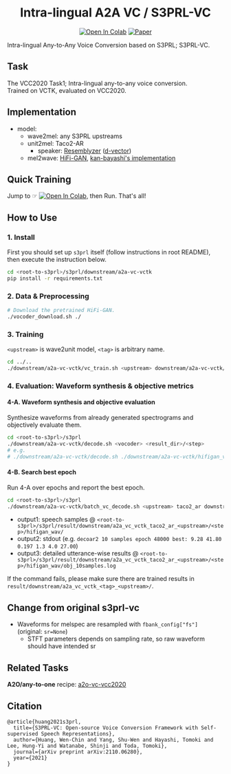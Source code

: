 <div align="center">

# Intra-lingual A2A VC / S3PRL-VC <!-- omit in toc -->
[![Open In Colab](https://colab.research.google.com/assets/colab-badge.svg)][notebook]
[![Paper](http://img.shields.io/badge/paper-arxiv.2110.06280-B31B1B.svg)][paper]

</div>

Intra-lingual Any-to-Any Voice Conversion based on S3PRL; S3PRL-VC.  

## Task
The VCC2020 Task1; Intra-lingual any-to-any voice conversion.  
Trained on VCTK, evaluated on VCC2020.  

## Implementation

- model:
  - wave2mel: any S3PRL upstreams
  - unit2mel: Taco2-AR
    - speaker: [Resemblyzer]&#8203; ([d-vector])
  - mel2wave: [HiFi-GAN], [kan-bayashi's implementation][HiFi-GAN_impl]

[d-vector]: https://static.googleusercontent.com/media/research.google.com/zh-TW//pubs/archive/41939.pdf
[Resemblyzer]: https://github.com/resemble-ai/Resemblyzer
[HiFi-GAN]: https://arxiv.org/abs/2010.05646
[HiFi-GAN_impl]: https://github.com/kan-bayashi/ParallelWaveGAN

## Quick Training
Jump to ☞ [![Open In Colab](https://colab.research.google.com/assets/colab-badge.svg)][notebook], then Run. That's all!  

## How to Use

### 1. Install
First you should set up `s3prl` itself (follow instructions in root README), then execute the instruction below.  

```bash
cd <root-to-s3prl>/s3prl/downstream/a2a-vc-vctk
pip install -r requirements.txt
```

### 2. Data & Preprocessing
```bash
# Download the pretrained HiFi-GAN.
./vocoder_download.sh ./
```

### 3. Training
`<upstream>` is wave2unit model, `<tag>` is arbitrary name.  

```bash
cd ../..
./downstream/a2a-vc-vctk/vc_train.sh <upstream> downstream/a2a-vc-vctk/config_ar_taco2.yaml <tag>
```

### 4. Evaluation: Waveform synthesis & objective metrics

#### 4-A. Waveform synthesis and objective evaluation
Synthesize waveforms from already generated spectrograms and objectively evaluate them.  

```bash
cd <root-to-s3prl>/s3prl
./downstream/a2a-vc-vctk/decode.sh <vocoder> <result_dir>/<step>
# e.g. 
# ./downstream/a2a-vc-vctk/decode.sh ./downstream/a2a-vc-vctk/hifigan_vctk result/downstream/a2a_vc_vctk_taco2_ar_decoar2/50000
```

#### 4-B. Search best epoch
Run 4-A over epochs and report the best epoch.  
```bash
cd <root-to-s3prl>/s3prl
./downstream/a2a-vc-vctk/batch_vc_decode.sh <upstream> taco2_ar downstream/a2a-vc-vctk/hifigan_vctk
```

- output1: speech samples @ `<root-to-s3prl>/s3prl/result/downstream/a2a_vc_vctk_taco2_ar_<upstream>/<step>/hifigan_wav/`
- output2: stdout (e.g. `decoar2 10 samples epoch 48000 best: 9.28 41.80 0.197 1.3 4.0 27.00`)
- output3: detailed utterance-wise results @ `<root-to-s3prl>/s3prl/result/downstream/a2a_vc_vctk_taco2_ar_<upstream>/<step>/hifigan_wav/obj_10samples.log`

If the command fails, please make sure there are trained results in `result/downstream/a2a_vc_vctk_<tag>_<upstream>/`.

## Change from original s3prl-vc
- Waveforms for melspec are resampled with `fbank_config["fs"]` (original: `sr=None`)
  - STFT parameters depends on sampling rate, so raw waveform should have intended sr

## Related Tasks
**A2O/any-to-one** recipe: [a2o-vc-vcc2020](../a2o-vc-vcc2020/)

## Citation
```
@article{huang2021s3prl,
  title={S3PRL-VC: Open-source Voice Conversion Framework with Self-supervised Speech Representations},
  author={Huang, Wen-Chin and Yang, Shu-Wen and Hayashi, Tomoki and Lee, Hung-Yi and Watanabe, Shinji and Toda, Tomoki},
  journal={arXiv preprint arXiv:2110.06280},
  year={2021}
}
```

[paper]: https://arxiv.org/abs/2110.06280
[notebook]: https://colab.research.google.com/github/tarepan/s3prl/blob/master/s3prl/downstream/a2a-vc-vctk/training.ipynb
